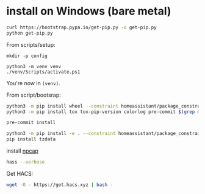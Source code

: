 # install on Windows (bare metal)

```bash
curl https://bootstrap.pypa.io/get-pip.py -o get-pip.py
python get-pip.py
```

From scripts/setup:

```
mkdir -p config

python3 -m venv venv
./venv/Scripts/activate.ps1
```

You're now in `(venv)`.

From script/bootsrap:

```bash
python3 -m pip install wheel --constraint homeassistant/package_constraints.txt
python3 -m pip install tox tox-pip-version colorlog pre-commit $(grep mypy requirements_test.txt) $(grep stdlib-list requirements_test.txt) $(grep tqdm requirements_test.txt) $(grep pipdeptree requirements_test.txt) $(grep awesomeversion requirements.txt) --constraint homeassistant/package_constraints.txt --use-deprecated=legacy-resolver
```

```bash
pre-commit install
```

```bash
python3 -m pip install -e . --constraint homeassistant/package_constraints.txt --use-deprecated=legacy-resolver
pip install tzdata
```

install [npcap](https://npcap.com/#download)



```bash
hass --verbose
```

Get HACS:
```bash
wget -O - https://get.hacs.xyz | bash -
```